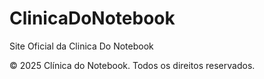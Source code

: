 # ClinicaDoNotebook

Site Oficial da Clinica Do Notebook

© 2025 Clínica do Notebook. Todos os direitos reservados.
